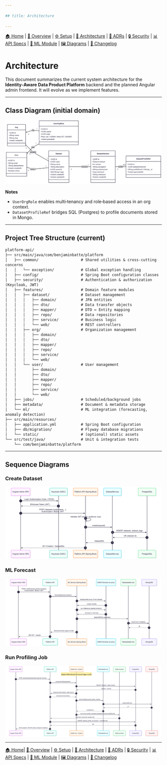 ```yaml
---

## title: Architecture

---
```


[🏠 Home](index.md) | [📖 Overview](overview.md) | [⚙ Setup](setup.md) | [📐 Architecture](architecture.md) | [📜 ADRs](ADRs/index.md) | [🔒 Security](security.md) | [📊 API Specs](api-specs.md) | [🤖 ML Module](ml-module.md) | [🖼 Diagrams](diagrams.md) | [📝 Changelog](CHANGELOG.md)

# Architecture

This document summarizes the current system architecture for the **Identity‑Aware Data Product Platform** backend and the planned Angular admin frontend. It will evolve as we implement features.

---

## Class Diagram (initial domain)

![Domain Class Diagram](diagrams/domain.png)

**Notes**

* `UserOrgRole` enables multi‑tenancy and role‑based access in an org context.
* `DatasetProfileRef` bridges SQL (Postgres) to profile documents stored in Mongo.

---

## Project Tree Structure (current)

```text
platform-api/
├── src/main/java/com/benjaminbatte/platform
│   ├── common/                   # Shared utilities & cross-cutting concerns
│   │   └── exception/            # Global exception handling
│   ├── config/                   # Spring Boot configuration classes
│   ├── security/                 # Authentication & authorization (Keycloak, JWT)
│   ├── features/                 # Domain feature modules
│   │   ├── dataset/              # Dataset management
│   │   │   ├── domain/           # JPA entities
│   │   │   ├── dto/              # Data transfer objects
│   │   │   ├── mapper/           # DTO ↔ Entity mapping
│   │   │   ├── repo/             # Data repositories
│   │   │   ├── service/          # Business logic
│   │   │   └── web/              # REST controllers
│   │   ├── org/                  # Organization management
│   │   │   ├── domain/
│   │   │   ├── dto/
│   │   │   ├── mapper/
│   │   │   ├── repo/
│   │   │   ├── service/
│   │   │   └── web/
│   │   └── user/                 # User management
│   │       ├── domain/
│   │       ├── dto/
│   │       ├── mapper/
│   │       ├── repo/
│   │       ├── service/
│   │       └── web/
│   ├── jobs/                     # Scheduled/background jobs
│   ├── metadata/                 # Document & metadata storage
│   └── ml/                       # ML integration (forecasting, anomaly detection)
├── src/main/resources/
│   ├── application.yml           # Spring Boot configuration
│   ├── db/migration/             # Flyway database migrations
│   └── static/                   # (optional) static assets
└── src/test/java/                # Unit & integration tests
    └── com/benjaminbatte/platform

```

---

## Sequence Diagrams

### Create Dataset

![Create Dataset Sequence](diagrams/create_dataset.png)

### ML Forecast

![ML Forecast Sequence](diagrams/ml_forecast.png)

### Run Profiling Job

![Run Profiling Job Sequence](diagrams/run_profilling_job.png)

---

[🏠 Home](index.md)| [📖 Overview](overview.md) | [⚙ Setup](setup.md) | [📐 Architecture](architecture.md) | [📜 ADRs](ADRs/index.md) | [🔒 Security](security.md) | [📊 API Specs](api-specs.md) | [🤖 ML Module](ml-module.md) | [🖼 Diagrams](diagrams.md) | [📝 Changelog](CHANGELOG.md)
